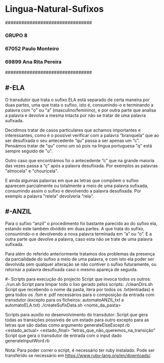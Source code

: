 Lingua-Natural-Sufixos
======================

################################
###          GRUPO 8         ###
###   67052 Paulo Monteiro   ###
###   69899 Ana Rita Pereira ###
################################

#-ELA
------

O transdutor que trata o sufixo ELA está separado de certa maneira por duas partes, uma que trata o sufixo, isto é, consumindo-o e terminando a palavra com "o" ou "a" (masculino/feminino), e por outra parte que analisa a palavra e devolve a mesma intacta por não se tratar de uma palavra sufixada.
 
Decidimos tratar de casos particulares que achamos importantes e interessantes, como é o possível verificar com a palavra “branquela” que ao ser desufixada o seu antecedente “qu” passa a ser apenas um “c”. Pensámos tratar de "qu" como um só pois na língua portuguesa "q" está sempre seguido de "u".
 
Outro caso que encontrámos foi o antecedente “c” que na grande maioria das vezes passa a “ç” após a palavra desufixada. Por exemplos as palavras  "almocela" e "chouricela".  

E ainda algumas palavras em que as letras que compõem o sufixo aparecem parcialmente ou totalmente a meio de uma palavra sufixada, consumindo assim o sufixo e devolvendo a palavra desufixada. Por exemplo a palavra "relela" devolveria "rela".  

#-ANZIL
-------
Para o sufixo “anzil” o procedimento foi bastante parecido ao do sufixo ela, estando este também dividido em duas partes. A que trata do sufixo, consumindo-o e devolvendo a nova palavra terminada em “a” ou “o”. E a outra parte que devolve a palavra, caso esta não se trate de uma palavra sufixada.
 
Para além do referido anteriormente tratamos dos problemas da presença da parcialidade do sufixo a meio de uma palavra, e com isto ela poder ser devolvida sem qualquer alteração se não contiver o sufixo futuramente, ou retornar a palavra desufixada caso o mesmo apareça de seguida.


#- Scripts para execução do projecto
	Script que invoca todos os outros:
		./run.sh
	Script para limpar todo o lixo gerado pelos scripts:
		./cleanDirs.sh
	Script que recebendo o nome da pasta, itera por todos os .txt(entradas) e gera todos os .fsm e .pdf necessários para o composição da entrada com transdutor (excepto para os ficheiros: automatoANZIL,txt e automatoELA.txt)
		./createSufixData.sh <nome_da_pasta>
	
Scripts para auxilio no desenvolvimento do transdutor:
	Script que gera todas as transições possíveis de um estado para outro excepto para as letras que são dadas como argumento
generateElseExcept.rb <estado_actual> <estado_final> “letras_que_não_queremos_na_transição”
	Script que gera o transdutor de entrada com o input dado
	generateInputWord.rb <palavra>
	
Nota: Para poder correr o script, é necessário ter ruby instalado. Pode ser transferido se necessário em https://www.ruby-lang.org/en/downloads/.
